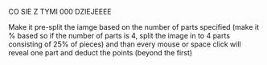 CO SIE Z TYMI 000 DZIEJEEEE

Make it pre-split the iamge based on the number of parts specified (make it % based so if the number of parts is 4, split the image in to 4 parts consisting of 25% of pieces) and than every mouse or space click will reveal one part and deduct the points (beyond the first)